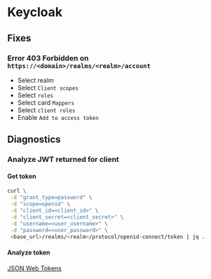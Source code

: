 # Keycloak

## Fixes
### Error 403 Forbidden on `https://<domain>/realms/<realm>/account`
- Select realm
- Select `Client scopes`
- Select `roles`
- Select card `Mappers`
- Select `client roles`
- Enable `Add to access token`

## Diagnostics
### Analyze JWT returned for client
#### Get token
```sh
curl \
 -d "grant_type=password" \
 -d "scope=openid" \
 -d "client_id=<client_id>" \
 -d "client_secret=<client_secret>" \
 -d "username=<user_username>" \
 -d "password=<user_password>" \
 <base_url>/realms/<realm>/protocol/openid-connect/token | jq .
```
#### Analyze token
[JSON Web Tokens](https://jwt.io/)
